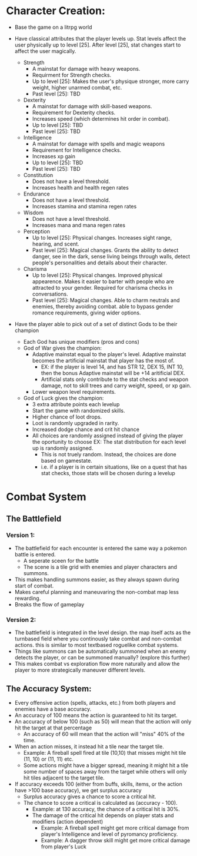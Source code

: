 # Character Creation:
* Base the game on a litrpg world
* Have classical attributes that the player levels up. Stat levels affect the user physically up to level [25].
  After level [25], stat changes start to affect the user magically.
    * Strength
        * A mainstat for damage with heavy weapons. 
        * Requirment for Strength checks.
        * Up to level [25]: Makes the user's physique stronger, more carry weight, 
          higher unarmed combat, etc.
        * Past level [25]: TBD
    * Dexterity
        * A mainstat for damage with skill-based weapons.
        * Requirement for Dexterity checks.
        * Increases speed (which determines hit order in combat).
        * Up to level [25]: TBD
        * Past level [25]: TBD
    * Intelligence
        * A mainstat for damage with spells and magic weapons
        * Requirement for Intelligence checks.
        * Increases xp gain
        * Up to level [25]: TBD
        * Past level [25]: TBD
    * Constitution
        * Does not have a level threshold. 
        * Increases health and health regen rates
    * Endurance
        * Does not have a level threshold. 
        * Increases stamina and stamina regen rates
    * Wisdom
        * Does not have a level threshold. 
        * Increases mana and mana regen rates
    * Perception
        * Up to level [25]: Physical changes. Increases sight range, hearing, and scent.
        * Past level [25]: Magical changes. Grants the ability to detect danger, see in the dark,
          sense living beings through walls, detect people's personalities and details about their character.
    * Charisma
        * Up to level [25]: Physical changes. Improved physical appearence. Makes it easier to barter with
          people who are attracted to your gender. Required for charisma checks in conversations.  
        * Past level [25]: Magical changes. Able to charm neutrals and enemies, thereby avoiding combat. 
          able to bypass gender romance requirements, giving wider options. 

* Have the player able to pick out of a set of distinct Gods to be their champion
    * Each God has unique modifiers (pros and cons)
    * God of War gives the champion:
        * Adaptive mainstat equal to the player's level. Adaptive mainstat becomes the artificial mainstat that 
          player has the most of.
            * EX: if the player is level 14, and has STR 12, DEX 15, INT 10, then the bonus Adaptive 
              mainstat will be +14 aritificial DEX.
            * Artificial stats only contribute to the stat checks and weapon damage, not to skill trees and 
              carry weight, speed, or xp gain.
        * Lower weapon level requirements. 
    * God of Luck gives the champion:
        * 3 extra attribute points each levelup 
        * Start the game with randomized skills.
        * Higher chance of loot drops.
        * Loot is randomly upgraded in rarity.
        * Increased dodge chance and crit hit chance
        * All choices are randomly assigned instead of giving the player the oportunity to choose
          EX: The stat distribution for each level up is randomly assigned.  
            * This is not truely random. Instead, the choices are done based on gamestate.
            * i.e. if a player is in certain situations, like on a quest that has stat checks, 
              those stats will be chosen during a levelup



# Combat System

## The Battlefield

### Version 1:
* The battlefield for each encounter is entered the same way a pokemon battle is entered.
    * A seperate sceen for the battle
    * The scene is a tile grid with enemies and player characters and summons. 
* This makes handling summons easier, as they always spawn during start of combat.
* Makes careful planning and maneuvaring the non-combat map less rewarding.
* Breaks the flow of gameplay
### Version 2:
* The battlefield is integrated in the level design. the map itself acts as the turnbased field where you continously take combat
    and non-combat actions. this is similar to most textbased roguelike combat systems.
* Things like summons can be automatically summoned when an enemy detects the player, or can be summoned manually? (explore this further)
* This makes combat vs exploration flow more naturally and allow the player to more strategically maneuver different levels.


## The Accuracy System:
* Every offensive action (spells, attacks, etc.) from both players and enemies have a base accuracy.
* An accuracy of 100 means the action is guaranteed to hit its target.
* An accuracy of below 100 (such as 50) will mean that the action will only hit the target at that percentage
    * An accuracy of 60 will mean that the action will "miss" 40% of the time.
* When an action misses, it instead hit a tile near the target tile. 
    * Example: A fireball spell fired at tile (10,10) that misses might hit tile (11, 10) or (11, 11) etc.
    * Some actions might have a bigger spread, meaning it might hit a tile some number of spaces away from the target
        while others will only hit tiles adjacent to the target tile.
* If accuracy exceeds 100 (either from buffs, skills, items, or the action have >100 base accuracy), we get surplus accuracy
    * Surplus accuracy gives a chance to score a critical hit. 
    * The chance to score a critical is calculated as (accuracy - 100).
        * Example: at 130 accuracy, the chance of a critical hit is 30%.
        * The damage of the critical hit depends on player stats and modifiers (action dependent)
            * Example: A fireball spell might get more critical damage from player's Intelligence and level of pyromancy proficiency.
            * Example: A dagger throw skill might get more critical damage from player's Luck


